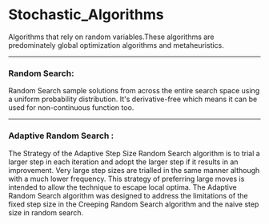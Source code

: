 # Stochastic_Algorithms 
 Algorithms that rely on random variables.These algorithms are predominately global optimization
 algorithms and metaheuristics.
 
 ---
 
 ### Random Search:
 Random Search sample solutions from across the entire search space using a uniform probability distribution.
 It's  derivative-free which means it can be used for non-continuous function too.
 
 ---
 
### Adaptive Random Search :
The Strategy of the Adaptive Step Size Random Search algorithm is to trial a larger step in each iteration and adopt the larger step if it results in an improvement. Very large step sizes are trialled in the same manner although with a much lower frequency. This strategy of preferring large moves is intended to allow the technique to escape local optima.
The Adaptive Random Search algorithm was designed to address the limitations of the fixed step size in the Creeping Random Search algorithm and the naive step size in random search.
